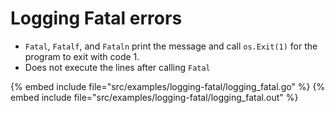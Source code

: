 # Logging Fatal errors

* `Fatal`, `Fatalf`, and `Fataln` print the message and call `os.Exit(1)` for the program to  exit with code 1.
* Does not execute the lines after calling `Fatal`

{% embed include file="src/examples/logging-fatal/logging_fatal.go" %}
{% embed include file="src/examples/logging-fatal/logging_fatal.out" %}



